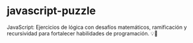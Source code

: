 # javascript-puzzle
JavaScript: Ejercicios de lógica con desafíos matemáticos, ramificación y recursividad para fortalecer habilidades de programación. 💡🚀
